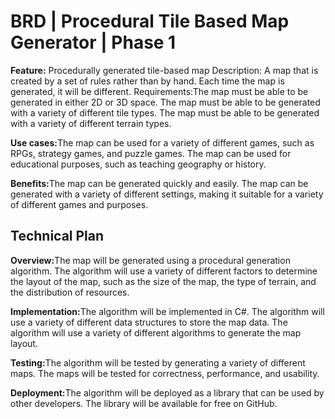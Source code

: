 # BRD | Procedural Tile Based Map Generator | Phase 1

<b>Feature:</b> Procedurally generated tile-based map
Description: A map that is created by a set of rules rather than by hand. Each time the map is generated, it will be different.
Requirements:The map must be able to be generated in either 2D or 3D space.
The map must be able to be generated with a variety of different tile types.
The map must be able to be generated with a variety of different terrain types.

<b>Use cases:</b>The map can be used for a variety of different games, such as RPGs, strategy games, and puzzle games.
The map can be used for educational purposes, such as teaching geography or history.

<b>Benefits:</b>The map can be generated quickly and easily.
The map can be generated with a variety of different settings, making it suitable for a variety of different games and purposes.

## Technical Plan
<b>Overview:</b>The map will be generated using a procedural generation algorithm.
The algorithm will use a variety of different factors to determine the layout of the map, such as the size of the map, the type of terrain, and the distribution of resources.

<b>Implementation:</b>The algorithm will be implemented in C#.
The algorithm will use a variety of different data structures to store the map data.
The algorithm will use a variety of different algorithms to generate the map layout.

<b>Testing:</b>The algorithm will be tested by generating a variety of different maps.
The maps will be tested for correctness, performance, and usability.

<b>Deployment:</b>The algorithm will be deployed as a library that can be used by other developers.
The library will be available for free on GitHub.

